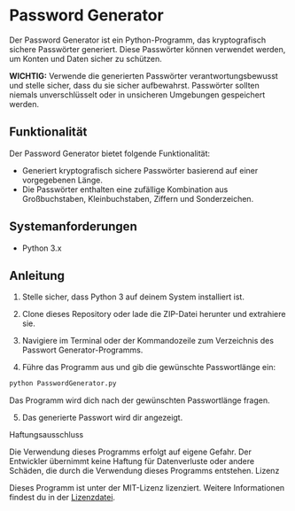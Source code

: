 # Password Generator

Der Password Generator ist ein Python-Programm, das kryptografisch sichere Passwörter generiert. Diese Passwörter können verwendet werden, um Konten und Daten sicher zu schützen.

**WICHTIG:** Verwende die generierten Passwörter verantwortungsbewusst und stelle sicher, dass du sie sicher aufbewahrst. Passwörter sollten niemals unverschlüsselt oder in unsicheren Umgebungen gespeichert werden.

## Funktionalität

Der Password Generator bietet folgende Funktionalität:

- Generiert kryptografisch sichere Passwörter basierend auf einer vorgegebenen Länge.
- Die Passwörter enthalten eine zufällige Kombination aus Großbuchstaben, Kleinbuchstaben, Ziffern und Sonderzeichen.

## Systemanforderungen

- Python 3.x

## Anleitung

1. Stelle sicher, dass Python 3 auf deinem System installiert ist.

2. Clone dieses Repository oder lade die ZIP-Datei herunter und extrahiere sie.

3. Navigiere im Terminal oder der Kommandozeile zum Verzeichnis des Passwort Generator-Programms.

4. Führe das Programm aus und gib die gewünschte Passwortlänge ein:

```bash
python PasswordGenerator.py
```
   
Das Programm wird dich nach der gewünschten Passwortlänge fragen.

5. Das generierte Passwort wird dir angezeigt.

Haftungsausschluss

Die Verwendung dieses Programms erfolgt auf eigene Gefahr. Der Entwickler übernimmt keine Haftung für Datenverluste oder andere Schäden, die durch die Verwendung dieses Programms entstehen.
Lizenz

Dieses Programm ist unter der MIT-Lizenz lizenziert. Weitere Informationen findest du in der [Lizenzdatei](LICENSE).
